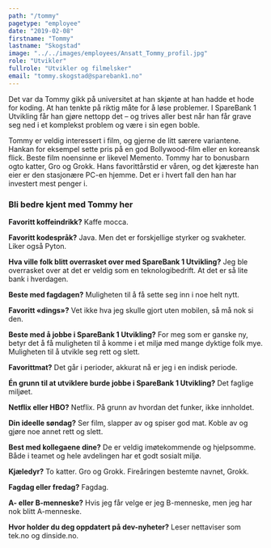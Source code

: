 ```yaml
---
path: "/tommy"
pagetype: "employee"
date: "2019-02-08"
firstname: "Tommy"
lastname: "Skogstad"
image: "../../images/employees/Ansatt_Tommy_profil.jpg"
role: "Utvikler"
fullrole: "Utvikler og filmelsker"
email: "tommy.skogstad@sparebank1.no"
---
```


Det var da Tommy gikk på universitet at han skjønte at han hadde et hode for koding. At han tenkte på riktig måte for å løse problemer. I SpareBank 1 Utvikling får han gjøre nettopp det – og trives aller best når han får grave seg ned i et komplekst problem og være i sin egen boble.

Tommy er veldig interessert i film, og gjerne de litt særere variantene. Hankan for eksempel sette pris på en god Bollywood-film eller en koreansk flick. Beste film noensinne er likevel Memento. Tommy har to bonusbarn ogto katter, Gro og Grokk. Hans favorittårstid er våren, og det kjæreste han eier er den stasjonære PC-en hjemme. Det er i hvert fall den han har investert mest penger i.

### Bli bedre kjent med Tommy her

<div class="info-content__questions">

**Favoritt koffeindrikk?**
Kaffe mocca.

**Favoritt kodespråk?**
Java. Men det er forskjellige styrker og svakheter. Liker også Pyton.

**Hva ville folk blitt overrasket over med SpareBank 1 Utvikling?**
Jeg ble overrasket over at det er veldig som en teknologibedrift. At det er så lite bank i hverdagen.

**Beste med fagdagen?**
Muligheten til å få sette seg inn i noe helt nytt.

**Favoritt «dings»?**
Vet ikke hva jeg skulle gjort uten mobilen, så må nok si den.

**Beste med å jobbe i SpareBank 1 Utvikling?**
For meg som er ganske ny, betyr det å få muligheten til å komme i et miljø med mange dyktige folk mye. Muligheten til å utvikle seg rett og slett.

**Favorittmat?**
Det går i perioder, akkurat nå er jeg i en indisk periode.

**Én grunn til at utviklere burde jobbe i SpareBank 1 Utvikling?**
Det faglige miljøet.

**Netflix eller HBO?**
Netflix. På grunn av hvordan det funker, ikke innholdet.

**Din ideelle søndag?**
Ser film, slapper av og spiser god mat. Koble av og gjøre noe annet rett og slett.

**Best med kollegaene dine?**
De er veldig imøtekommende og hjelpsomme. Både i teamet og hele avdelingen har et godt sosialt miljø.

**Kjæledyr?**
To katter. Gro og Grokk. Fireåringen bestemte navnet, Grokk.

**Fagdag eller fredag?**
Fagdag.

**A- eller B-menneske?**
Hvis jeg får velge er jeg B-menneske, men jeg har nok blitt A-menneske.

**Hvor holder du deg oppdatert på dev-nyheter?**
Leser nettaviser som tek.no og dinside.no.

</div>